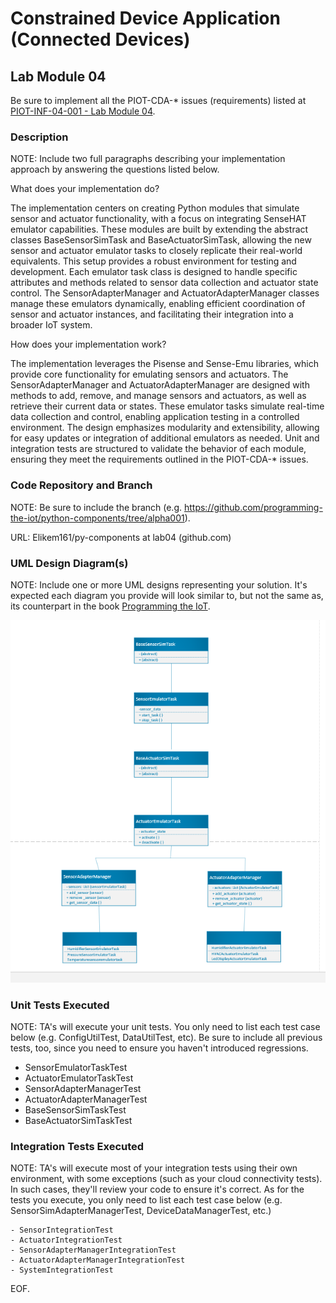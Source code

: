 # Constrained Device Application (Connected Devices)

## Lab Module 04

Be sure to implement all the PIOT-CDA-* issues (requirements) listed at [PIOT-INF-04-001 - Lab Module 04](https://github.com/orgs/programming-the-iot/projects/1#column-10488386).

### Description

NOTE: Include two full paragraphs describing your implementation approach by answering the questions listed below.

What does your implementation do? 

The implementation centers on creating Python modules that simulate sensor and actuator functionality, with a focus on integrating SenseHAT emulator capabilities. These modules are built by extending the abstract classes BaseSensorSimTask and BaseActuatorSimTask, allowing the new sensor and actuator emulator tasks to closely replicate their real-world equivalents. This setup provides a robust environment for testing and development. Each emulator task class is designed to handle specific attributes and methods related to sensor data collection and actuator state control. The SensorAdapterManager and ActuatorAdapterManager classes manage these emulators dynamically, enabling efficient coordination of sensor and actuator instances, and facilitating their integration into a broader IoT system.

How does your implementation work?

The implementation leverages the Pisense and Sense-Emu libraries, which provide core functionality for emulating sensors and actuators. The SensorAdapterManager and ActuatorAdapterManager are designed with methods to add, remove, and manage sensors and actuators, as well as retrieve their current data or states. These emulator tasks simulate real-time data collection and control, enabling application testing in a controlled environment. The design emphasizes modularity and extensibility, allowing for easy updates or integration of additional emulators as needed. Unit and integration tests are structured to validate the behavior of each module, ensuring they meet the requirements outlined in the PIOT-CDA-* issues.

### Code Repository and Branch

NOTE: Be sure to include the branch (e.g. https://github.com/programming-the-iot/python-components/tree/alpha001).

URL: Elikem161/py-components at lab04 (github.com)

### UML Design Diagram(s)

NOTE: Include one or more UML designs representing your solution. It's expected each
diagram you provide will look similar to, but not the same as, its counterpart in the
book [Programming the IoT](https://learning.oreilly.com/library/view/programming-the-internet/9781492081401/).
 
 ![alt text](image.png)


### Unit Tests Executed

NOTE: TA's will execute your unit tests. You only need to list each test case below
(e.g. ConfigUtilTest, DataUtilTest, etc). Be sure to include all previous tests, too,
since you need to ensure you haven't introduced regressions.

 - SensorEmulatorTaskTest
 - ActuatorEmulatorTaskTest
 - SensorAdapterManagerTest
 - ActuatorAdapterManagerTest
 - BaseSensorSimTaskTest
 - BaseActuatorSimTaskTest



### Integration Tests Executed

NOTE: TA's will execute most of your integration tests using their own environment, with
some exceptions (such as your cloud connectivity tests). In such cases, they'll review
your code to ensure it's correct. As for the tests you execute, you only need to list each
test case below (e.g. SensorSimAdapterManagerTest, DeviceDataManagerTest, etc.)

    - SensorIntegrationTest
    - ActuatorIntegrationTest
    - SensorAdapterManagerIntegrationTest
    - ActuatorAdapterManagerIntegrationTest
    - SystemIntegrationTest

EOF.
